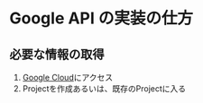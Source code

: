 # Google API の実装の仕方

## 必要な情報の取得
1. [Google Cloud](https://cloud.google.com/)にアクセス
1. Projectを作成あるいは、既存のProjectに入る